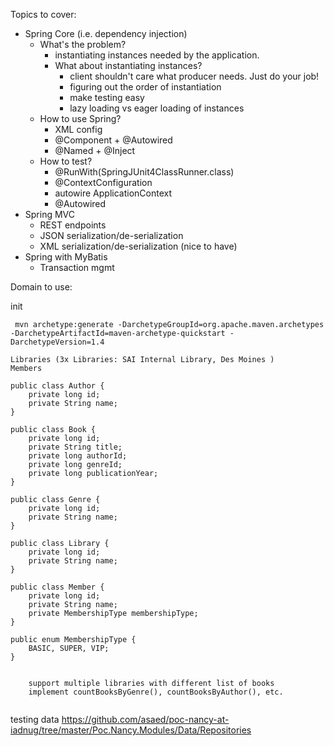 Topics to cover:
* Spring Core (i.e. dependency injection)
  * What's the problem?
  	* instantiating instances needed by the application.
  	* What about instantiating instances? 
	  	* client shouldn't care what producer needs. Just do your job!
	  	* figuring out the order of instantiation
	  	* make testing easy 
	  	* lazy loading vs eager loading of instances 
  * How to use Spring?
    * XML config 
    * @Component + @Autowired
    * @Named + @Inject
  * How to test? 
  	* @RunWith(SpringJUnit4ClassRunner.class)
  	* @ContextConfiguration 
  	* autowire ApplicationContext 
  	* @Autowired 
* Spring MVC
  * REST endpoints
  * JSON serialization/de-serialization
  * XML serialization/de-serialization (nice to have)
* Spring with MyBatis 
  * Transaction mgmt 

Domain to use: 

init 
```
 mvn archetype:generate -DarchetypeGroupId=org.apache.maven.archetypes -DarchetypeArtifactId=maven-archetype-quickstart -DarchetypeVersion=1.4
```

```
Libraries (3x Libraries: SAI Internal Library, Des Moines )
Members

public class Author {
    private long id;
    private String name;
}

public class Book {
    private long id;
    private String title;
    private long authorId;
    private long genreId;
    private long publicationYear;
}

public class Genre {
    private long id;
    private String name;
}

public class Library {
    private long id;
    private String name;
}

public class Member {
    private long id;
    private String name;
    private MembershipType membershipType;
}

public enum MembershipType {
    BASIC, SUPER, VIP;
}


    support multiple libraries with different list of books
    implement countBooksByGenre(), countBooksByAuthor(), etc. 
    
```
testing data https://github.com/asaed/poc-nancy-at-iadnug/tree/master/Poc.Nancy.Modules/Data/Repositories

